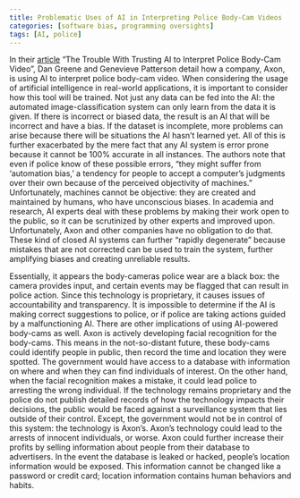 ```yaml
---
title: Problematic Uses of AI in Interpreting Police Body-Cam Videos
categories: [software bias, programming oversights]
tags: [AI, police]
---
```

In their [article](https://spectrum.ieee.org/computing/software/the-trouble-with-trusting-ai-to-interpret-police-bodycam-video) “The Trouble With Trusting AI to Interpret Police Body-Cam Video”, Dan Greene and Genevieve Patterson detail how a company, Axon, is using AI to interpret police body-cam video. When considering the usage of artificial intelligence in real-world applications, it is important to consider how this tool will be trained. Not just any data can be fed into the AI: the automated image-classification system can only learn from the data it is given. If there is incorrect or biased data, the result is an AI that will be incorrect and have a bias. If the dataset is incomplete, more problems can arise because there will be situations the AI hasn’t learned yet. All of this is further exacerbated by the mere fact that any AI system is error prone because it cannot be 100% accurate in all instances. The authors note that even if police know of these possible errors, “they might suffer from ‘automation bias,’ a tendency for people to accept a computer’s judgments over their own because of the perceived objectivity of machines.” Unfortunately, machines cannot be objective: they are created and maintained by humans, who have unconscious biases. In academia and research, AI experts deal with these problems by making their work open to the public, so it can be scrutinized by other experts and improved upon. Unfortunately, Axon and other companies have no obligation to do that. These kind of closed AI systems can further “rapidly degenerate” because mistakes that are not corrected can be used to train the system, further amplifying biases and creating unreliable results. 

Essentially, it appears the body-cameras police wear are a black box: the camera provides input, and certain events may be flagged that can result in police action. Since this technology is proprietary, it causes issues of accountability and transparency. It is impossible to determine if the AI is making correct suggestions to police, or if police are taking actions guided by a malfunctioning AI. There are other implications of using AI-powered body-cams as well. Axon is actively developing facial recognition for the body-cams. This means in the not-so-distant future, these body-cams could identify people in public, then record the time and location they were spotted. The government would have access to a database with information on where and when they can find individuals of interest. On the other hand, when the facial recognition makes a mistake, it could lead police to arresting the wrong individual. If the technology remains proprietary and the police do not publish detailed records of how the technology impacts their decisions, the public would be faced against a surveillance system that lies outside of their control. Except, the government would not be in control of this system: the technology is Axon’s. Axon’s technology could lead to the arrests of innocent individuals, or worse. Axon could further increase their profits by selling information about people from their database to advertisers. In the event the database is leaked or hacked, people’s location information would be exposed. This information cannot be changed like a password or credit card; location information contains human behaviors and habits.
